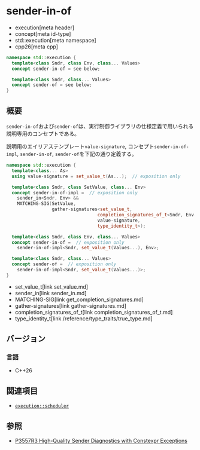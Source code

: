 # sender-in-of
* execution[meta header]
* concept[meta id-type]
* std::execution[meta namespace]
* cpp26[meta cpp]

```cpp
namespace std::execution {
  template<class Sndr, class Env, class... Values>
  concept sender-in-of = see below;

  template<class Sndr, class... Values>
  concept sender-of = see below;
}
```

## 概要
`sender-in-of`および`sender-of`は、実行制御ライブラリの仕様定義で用いられる説明専用のコンセプトである。

説明用のエイリアステンプレート`value-signature`, コンセプト`sender-in-of-impl`, `sender-in-of`, `sender-of`を下記の通り定義する。

```cpp
namespace std::execution {
  template<class... As>
  using value-signature = set_value_t(As...);  // exposition only

  template<class Sndr, class SetValue, class... Env>
  concept sender-in-of-impl =  // exposition only
    sender_in<Sndr, Env> &&
    MATCHING-SIG(SetValue,
                 gather-signatures<set_value_t,
                                  completion_signatures_of_t<Sndr, Env...>,
                                  value-signature,
                                  type_identity_t>);

  template<class Sndr, class Env, class... Values>
  concept sender-in-of =  // exposition only
    sender-in-of-impl<Sndr, set_value_t(Values...), Env>;

  template<class Sndr, class... Values>
  concept sender-of =  // exposition only
    sender-in-of-impl<Sndr, set_value_t(Values...)>;
}
```
* set_value_t[link set_value.md]
* sender_in[link sender_in.md]
* MATCHING-SIG[link get_completion_signatures.md]
* gather-signatures[link gather-signatures.md]
* completion_signatures_of_t[link completion_signatures_of_t.md]
* type_identity_t[link /reference/type_traits/true_type.md]


## バージョン
### 言語
- C++26


## 関連項目
- [`execution::scheduler`](scheduler.md)


## 参照
- [P3557R3 High-Quality Sender Diagnostics with Constexpr Exceptions](https://www.open-std.org/jtc1/sc22/wg21/docs/papers/2025/p3557r3.html)

